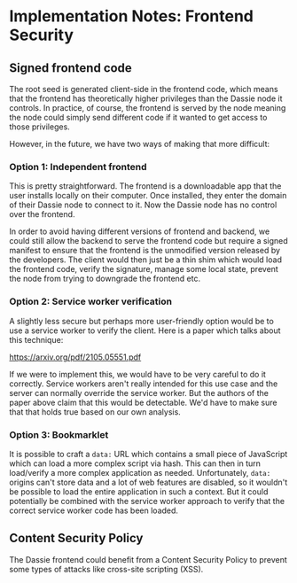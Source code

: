 # Implementation Notes: Frontend Security

## Signed frontend code

The root seed is generated client-side in the frontend code, which means that the frontend has theoretically higher privileges than the Dassie node it controls. In practice, of course, the frontend is served by the node meaning the node could simply send different code if it wanted to get access to those privileges.

However, in the future, we have two ways of making that more difficult:

### Option 1: Independent frontend

This is pretty straightforward. The frontend is a downloadable app that the user installs locally on their computer. Once installed, they enter the domain of their Dassie node to connect to it. Now the Dassie node has no control over the frontend.

In order to avoid having different versions of frontend and backend, we could still allow the backend to serve the frontend code but require a signed manifest to ensure that the frontend is the unmodified version released by the developers. The client would then just be a thin shim which would load the frontend code, verify the signature, manage some local state, prevent the node from trying to downgrade the frontend etc.

### Option 2: Service worker verification

A slightly less secure but perhaps more user-friendly option would be to use a service worker to verify the client. Here is a paper which talks about this technique:

https://arxiv.org/pdf/2105.05551.pdf

If we were to implement this, we would have to be very careful to do it correctly. Service workers aren't really intended for this use case and the server can normally override the service worker. But the authors of the paper above claim that this would be detectable. We'd have to make sure that that holds true based on our own analysis.

### Option 3: Bookmarklet

It is possible to craft a `data:` URL which contains a small piece of JavaScript which can load a more complex script via hash. This can then in turn load/verify a more complex application as needed. Unfortunately, `data:` origins can't store data and a lot of web features are disabled, so it wouldn't be possible to load the entire application in such a context. But it could potentially be combined with the service worker approach to verify that the correct service worker code has been loaded.

## Content Security Policy

The Dassie frontend could benefit from a Content Security Policy to prevent some types of attacks like cross-site scripting (XSS).

